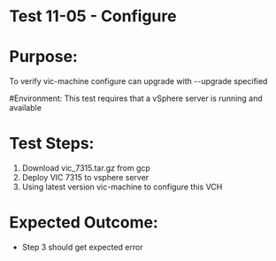 Test 11-05 - Configure
=======

# Purpose:
To verify vic-machine configure can upgrade with --upgrade specified

#Environment:
This test requires that a vSphere server is running and available

# Test Steps:
1. Download vic_7315.tar.gz from gcp
2. Deploy VIC 7315 to vsphere server
3. Using latest version vic-machine to configure this VCH

# Expected Outcome:
* Step 3 should get expected error
